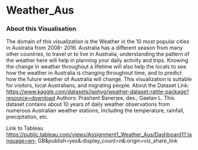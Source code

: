 # Weather_Aus
### About this Visualisation
The domain of this visualization is the Weather in the 10 most popular cities in Australia from 2008-
2016. Australia has a different season from many other countries, to travel or to live in Australia,
understanding the pattern of the weather here will help in planning your daily activity and trips.
Knowing the change in weather throughout a lifetime will also help the locals to see how the weather
in Australia is changing throughout time, and to predict how the future weather of Australia will
change. This visualization is suitable for visitors, local Australians, and migrating people.
About the Dataset
Link: https://www.kaggle.com/datasets/jsphyg/weather-dataset-rattle-package?resource=download
Authors: Prashant Banerjee, des., Gaetan L.
This dataset contains about 10 years of daily weather observations from numerous Australian weather
stations, Including the temperature, rainfall, precipitation, etc.

Link to Tableau
https://public.tableau.com/views/Assignment1_Weather_Aus/Dashboard1?:language=en-
GB&publish=yes&:display_count=n&:origin=viz_share_link
